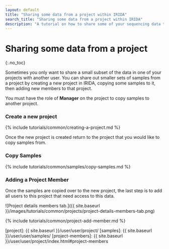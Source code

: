 ```yaml
---
layout: default
title: "Sharing some data from a project within IRIDA"
search_title: "Sharing some data from a project within IRIDA"
description: "A tutorial on how to share some of your sequencing data that's stored in IRIDA with other IRIDA users."
---
```


Sharing some data from a project
================================
{:.no_toc}

Sometimes you only want to share a small subset of the data in one of your projects with another user. You can share out smaller sets of samples from a project by creating a new project in IRIDA, copying some samples to it, then adding new members to that project.

You must have the role of **Manager** on the project to copy samples to another project.

### Create a new project

{% include tutorials/common/creating-a-project.md %}

Once the new project is created return to the project that you would like to copy samples from.

### Copy Samples

{% include tutorials/common/samples/copy-samples.md %}

### Adding a Project Member

Once the samples are copied over to the new project, the last step is to add all users to this project that need access to this data.

![Project details members tab.]({{ site.baseurl }}/images/tutorials/common/projects/project-details-members-tab.png)

{% include tutorials/common/project-add-member.md %}



[web-upload]: ../web-upload/
[uploader-tool]: ../uploader-tutorial/
[project]: {{ site.baseurl }}/user/user/project/
[samples]: {{ site.baseurl }}/user/user/samples/
[project-members]: {{ site.baseurl }}/user/user/project/index.html#project-members

